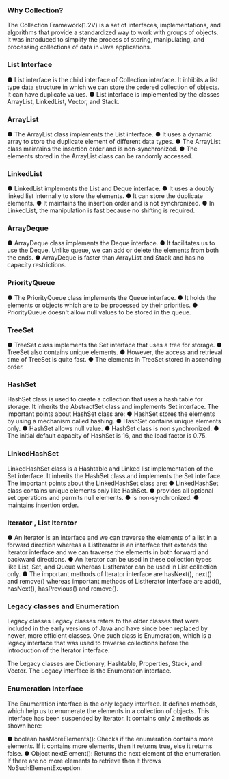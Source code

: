 ### Why Collection?
The Collection Framework(1.2V) is a set of interfaces, implementations, and algorithms
that provide a standardized way to work with groups of objects. It was introduced to
simplify the process of storing, manipulating, and processing collections of data in Java
applications.


### List Interface

● List interface is the child interface of Collection interface. It inhibits a list type data
structure in which we can store the ordered collection of objects. It can have
duplicate values.
● List interface is implemented by the classes ArrayList, LinkedList, Vector, and Stack.


### ArrayList

● The ArrayList class implements the List interface.
● It uses a dynamic array to store the duplicate element of different data types.
● The ArrayList class maintains the insertion order and is non-synchronized.
● The elements stored in the ArrayList class can be randomly accessed.


### LinkedList

● LinkedList implements the List and Deque interface.
● It uses a doubly linked list internally to store the elements.
● It can store the duplicate elements.
● It maintains the insertion order and is not synchronized.
● In LinkedList, the manipulation is fast because no shifting is required.



### ArrayDeque

● ArrayDeque class implements the Deque interface.
● It facilitates us to use the Deque. Unlike queue, we can add or delete the elements from
both the ends.
● ArrayDeque is faster than ArrayList and Stack and has no capacity restrictions.



### PriorityQueue

● The PriorityQueue class implements the Queue interface.
● It holds the elements or objects which are to be processed by their priorities.
● PriorityQueue doesn't allow null values to be stored in the queue.



### TreeSet

● TreeSet class implements the Set interface that uses a tree for storage.
● TreeSet also contains unique elements.
● However, the access and retrieval time of TreeSet is quite fast.
● The elements in TreeSet stored in ascending order.



### HashSet

HashSet class is used to create a collection that uses a hash table for storage. It inherits
the AbstractSet class and implements Set interface.
The important points about HashSet class are:
● HashSet stores the elements by using a mechanism called hashing.
● HashSet contains unique elements only.
● HashSet allows null value.
● HashSet class is non synchronized.
● The initial default capacity of HashSet is 16, and the load factor is 0.75.



### LinkedHashSet

LinkedHashSet class is a Hashtable and Linked list implementation of the Set interface. It
inherits the HashSet class and implements the Set interface.
The important points about the LinkedHashSet class are:
● LinkedHashSet class contains unique elements only like HashSet.
● provides all optional set operations and permits null elements.
● is non-synchronized.
● maintains insertion order.



### Iterator , List Iterator

● An Iterator is an interface and we can traverse the elements of a list in a forward
direction whereas a ListIterator is an interface that extends the Iterator interface and
we can traverse the elements in both forward and backward directions.
● An Iterator can be used in these collection types like List, Set, and Queue whereas
ListIterator can be used in List collection only.
● The important methods of Iterator interface are hasNext(), next() and remove()
whereas important methods of ListIterator interface are add(), hasNext(),
hasPrevious() and remove().



### Legacy classes and Enumeration

Legacy classes
Legacy classes refers to the older classes that were included in the early versions of Java
and have since been replaced by newer, more efficient classes. One such class is
Enumeration, which is a legacy interface that was used to traverse collections before the
introduction of the Iterator interface.

The Legacy classes are Dictionary, Hashtable, Properties, Stack, and Vector. The Legacy
interface is the Enumeration interface.




### Enumeration Interface

The Enumeration interface is the only legacy interface. It defines methods, which help us
to enumerate the elements in a collection of objects. This interface has been suspended
by Iterator. It contains only 2 methods as shown here:

● boolean hasMoreElements(): Checks if the enumeration contains more elements. If it
contains more elements, then it returns true, else it returns false.
● Object nextElement(): Returns the next element of the enumeration. If there are no
more elements to retrieve then it throws NoSuchElementException.



